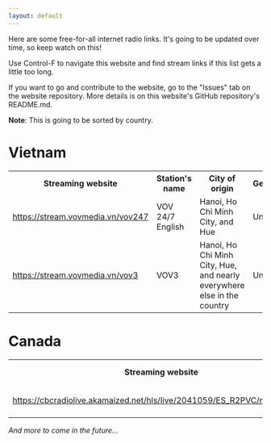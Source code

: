 ```yaml
---
layout: default
---
```


Here are some free-for-all internet radio links. It's going to be updated over time, so keep watch on this! 

Use Control-F to navigate this website and find stream links if this list gets a little too long.

If you want to go and contribute to the website, go to the "Issues" tab on the website repository. More details is on this website's GitHub repository's README.md.

**Note**: This is going to be sorted by country.

<h1>Vietnam</h1>
<table style="table-layout:fixed">
  <th>Streaming website</th>
  <th>Station's name</th>
  <th>City of origin</th>
  <th>Geoblocked?</th>
  <tr>
    <td><a href="https://stream.vovmedia.vn/vov247">https://stream.vovmedia.vn/vov247</a></td>
    <td>VOV 24/7 English</td>
    <td>Hanoi, Ho Chi Minh City, and Hue</td>
    <td>Unknown</td>
  </tr>
  <tr>
    <td><a href="https://stream.vovmedia.vn/vov3">https://stream.vovmedia.vn/vov3</a></td>
    <td>VOV3</td>
    <td>Hanoi, Ho Chi Minh City, Hue, and nearly everywhere else in the country</td>
    <td>Unknown</td>
  </tr>
</table>
<h1>Canada</h1>
<table style="table-layout:fixed">
  <th>Streaming website</th>
  <th>Station's name</th>
  <th>City of origin</th>
  <th>Geoblocked?</th>
  <tr>
    <td><a style="overflow-wrap: break-word" href="https://cbcradiolive.akamaized.net/hls/live/2041059/ES_R2PVC/master.m3u8">https://cbcradiolive.akamaized.net/hls/live/2041059/ES_R2PVC/master.m3u8</a></td>
    <td>CBC Music Vancouver</td>
    <td>Vancouver</td>
    <td>No</td>
  </tr>
</table>

*And more to come in the future...*
